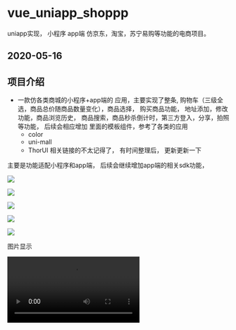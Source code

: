 # vue_uniapp_shoppp
uniapp实现， 小程序 app端 仿京东，淘宝，苏宁易购等功能的电商项目。


2020-05-16
---

## 项目介绍

- 一款仿各类商城的小程序+app端的 应用，主要实现了整条, 购物车（三级全选，商品总价随商品数量变化），商品选择，
购买商品功能， 地址添加，修改功能，商品浏览历史， 商品搜索，商品秒杀倒计时，第三方登入，分享，拍照等功能， 
后续会相应增加
 里面的模板组件，参考了各类的应用
    - color
    - uni-mall 
    - ThorUI 
    相关链接的不太记得了， 有时间整理后， 更新更新一下


主要是功能适配小程序和app端， 后续会继续增加app端的相关sdk功能，




![](https://github.com/YouAge/vue_uniapp_shoppp/tree/master/video/img/1.jpg)

![](https://github.com/YouAge/vue_uniapp_shoppp/tree/master/video/img/2.jpg)

![](https://github.com/YouAge/vue_uniapp_shoppp/tree/master/video/img/3.jpg)

![](https://github.com/YouAge/vue_uniapp_shoppp/tree/master/video/img/4.jpg)

![](https://github.com/YouAge/vue_uniapp_shoppp/tree/master/video/img/5.jpg)


图片显示

<video src="https://github.com/YouAge/vue_uniapp_shoppp/tree/master/video/mp1.MP4" controls="controls"></viedo>


